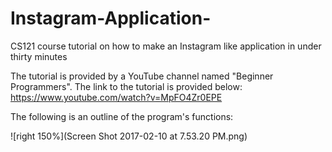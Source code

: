 # Instagram-Application-

CS121 course tutorial on how to make an Instagram like application in under thirty minutes

The tutorial is provided by a YouTube channel named "Beginner Programmers". The link to the tutorial is provided below:
https://www.youtube.com/watch?v=MpFO4Zr0EPE

The following is an outline of the program's functions:

![right 150%](Screen Shot 2017-02-10 at 7.53.20 PM.png)
